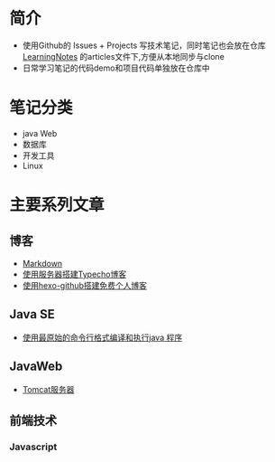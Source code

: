 # 简介
- 使用Github的 Issues + Projects 写技术笔记，同时笔记也会放在仓库 [LearningNotes](https://github.com/huangtiancai/LearningNotes) 的articles文件下,方便从本地同步与clone
- 日常学习笔记的代码demo和项目代码单独放在仓库中

# 笔记分类
- java Web
- 数据库
- 开发工具
- Linux

# 主要系列文章
## 博客
- [Markdown](https://github.com/huangtiancai/LearningNotes/issues/5)
- [使用服务器搭建Typecho博客](https://github.com/huangtiancai/LearningNotes/issues/6)
- [使用hexo-github搭建免费个人博客](https://github.com/huangtiancai/LearningNotes/issues/7)

## Java SE
- [使用最原始的命令行格式编译和执行java 程序](https://github.com/huangtiancai/LearningNotes/issues/1)
## JavaWeb
- [Tomcat服务器](https://github.com/huangtiancai/LearningNotes/issues/2)

## 前端技术
### Javascript


